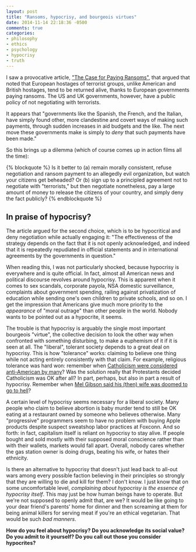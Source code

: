 ```yaml
---
layout: post
title: "Ransoms, hypocrisy, and bourgeois virtues"
date: 2014-11-14 22:18:36 -0500
comments: true
categories:
- philosophy
- ethics
- psychology
- hypocrisy
- truth
---
```

I saw a provocative article, ["The Case for Paying Ransoms"](http://www.nybooks.com/blogs/nyrblog/2014/nov/12/case-for-paying-ransoms/), that argued that noted that European hostages of terrorist groups, unlike American and British hostages, tend to be returned alive, thanks to European governments paying ransoms. The US and UK governments, however, have a public policy of not negotiating with terrorists.

It appears that "governments like the Spanish, the French, and the Italian, have simply found other, more clandestine and covert ways of making such payments, through sudden increases in aid budgets and the like. The next move these governments make is simply to *deny* that such payments have been made."

So this brings up a dilemma (which of course comes up in action films all the time):

{% blockquote %}
Is it better to (a) remain morally consistent, refuse negotiation and ransom payment to an allegedly evil organization, but watch your citizens get beheaded? Or (b) sign up to a principled agreement not to negotiate with "terrorists," but then negotiate nonetheless, pay a large amount of money to release the citizens of your country, and simply deny the fact publicly?
{% endblockquote %}

## In praise of hypocrisy?

The article argued for the second choice, which is to be hypocritical and deny negotiation while actually engaging it: "The effectiveness of the strategy depends on the fact that it is not openly acknowledged, and indeed that it is repeatedly repudiated in official statements and in international agreements by the governments in question."

When reading this, I was not particularly shocked, because hypocrisy is everywhere and is quite official. In fact, almost all American news and political discourse revolves around hypocrisy. This is apparent when it comes to sex scandals, corporate payola, NSA domestic surveillance, complaints about government spending, railing against privatization of education while sending one's own children to private schools, and so on. I get the impression that Americans give much more priority to the *appearance* of "moral outrage" than other people in the world. Nobody wants to be pointed out as a hypocrite, it seems.

The trouble is that hypocrisy is arguably the single most important bourgeois "virtue", the collective decision to look the other way when confronted with something disturbing, to make a euphemism of it if it is seen at all. The "liberal", tolerant society depends to a great deal on hypocrisy. This is how "tolerance" works: claiming to believe one thing while not acting entirely consistently with that claim. For example, religious tolerance was hard won: remember when [Catholicism were considered anti-American by many](http://en.wikipedia.org/wiki/Know_Nothing)? Was the solution really that Protestants decided Catholicism was OK after all? In part, perhaps, but also in part a result of hypocrisy. Remember when [Mel Gibson said his (then) wife was doomed to go to hell](http://www.today.com/id/4224452/ns/today-entertainment/t/mel-gibson-says-his-wife-could-be-going-hell/)?

A certain level of hypocrisy seems necessary for a liberal society. Many people who claim to believe abortion is baby murder tend to still be OK eating at a restaurant owned by someone who believes otherwise. Many "progressive" programmers seem to have no problem with buying Apple products despite suspect sweatshop labor practices at Foxconn. And so forth: in fact, capitalism itself is reliant on hypocrisy to stay alive. If people bought and sold mostly with their supposed moral conscience rather than with their wallets, markets would fall apart. Overall, nobody cares whether the gas station owner is doing drugs, beating his wife, or hates their ethnicity.

Is there an alternative to hypocrisy that doesn't just lead back to all-out wars among every possible faction believing in their principles so strongly that they are willing to die and kill for them? I don't know. I just know that on some uncomfortable level, *complaining about hypocrisy is the essence of hypocrisy itself*. This may just be how human beings have to operate. But we're not supposed to openly admit that, are we? It would be like going to your dear friend's parents' home for dinner and then screaming at them for being animal killers for serving meat if you're an ethical vegetarian. That would be such *bad manners*.

**How do you feel about hypocrisy? Do you acknowledge its social value? Do you admit to it yourself? Do you call out those you consider hypocrites?**
